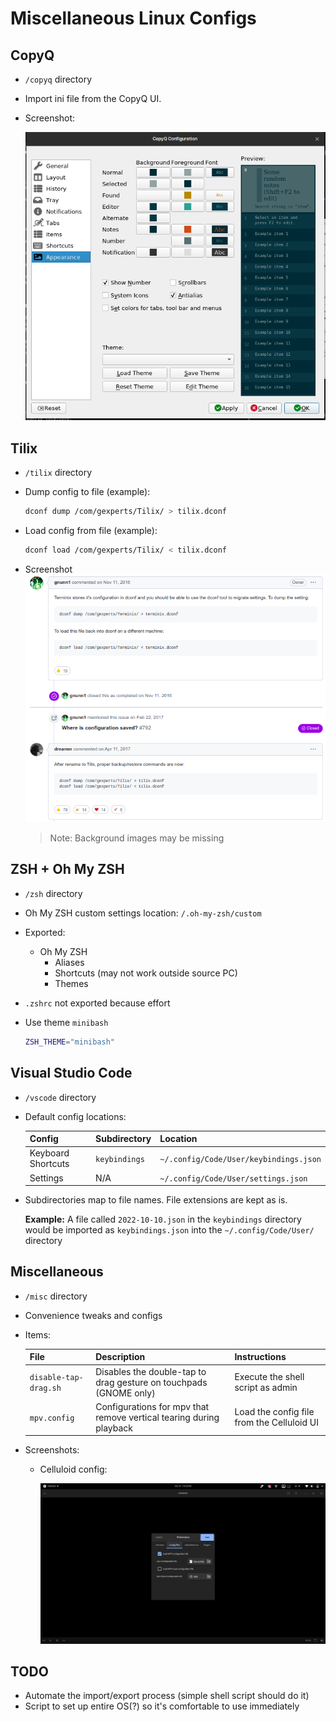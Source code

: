 # Miscellaneous Linux Configs

## CopyQ

- `/copyq` directory
- Import ini file from the CopyQ UI.
- Screenshot:

  ![Dump and load commands screenshot](copyq/images/screenshot.png)

## Tilix

- `/tilix` directory
- Dump config to file (example):
  ```sh
  dconf dump /com/gexperts/Tilix/ > tilix.dconf
  ```
- Load config from file (example):
  ```sh
  dconf load /com/gexperts/Tilix/ < tilix.dconf
  ```
- Screenshot
  ![Dump and load commands screenshot](tilix/images/screenshot.png)

  > Note: Background images may be missing

## ZSH + Oh My ZSH

- `/zsh` directory
- Oh My ZSH custom settings location: `/.oh-my-zsh/custom`
- Exported:
  - Oh My ZSH
    - Aliases
    - Shortcuts (may not work outside source PC)
    - Themes
- `.zshrc` not exported because effort
- Use theme `minibash`

  ```sh
  ZSH_THEME="minibash"
  ```

## Visual Studio Code

- `/vscode` directory
- Default config locations:

  | Config             | Subdirectory  | Location                               |
  | ------------------ | ------------- | -------------------------------------- |
  | Keyboard Shortcuts | `keybindings` | `~/.config/Code/User/keybindings.json` |
  | Settings           | N/A           | `~/.config/Code/User/settings.json`    |

- Subdirectories map to file names. File extensions are kept as is.

  **Example:** A file called `2022-10-10.json` in the `keybindings` directory would be imported as `keybindings.json` into the `~/.config/Code/User/` directory

## Miscellaneous

- `/misc` directory
- Convenience tweaks and configs
- Items:

  | File                  | Description                                                         | Instructions                               |
  | --------------------- | ------------------------------------------------------------------- | ------------------------------------------ |
  | `disable-tap-drag.sh` | Disables the double-tap to drag gesture on touchpads (GNOME only)   | Execute the shell script as admin          |
  | `mpv.config`          | Configurations for mpv that remove vertical tearing during playback | Load the config file from the Celluloid UI |

- Screenshots:

  - Celluloid config:

    ![Dump and load commands screenshot](misc/images/mpv.png)

## TODO

- Automate the import/export process (simple shell script should do it)
- Script to set up entire OS(?) so it's comfortable to use immediately

